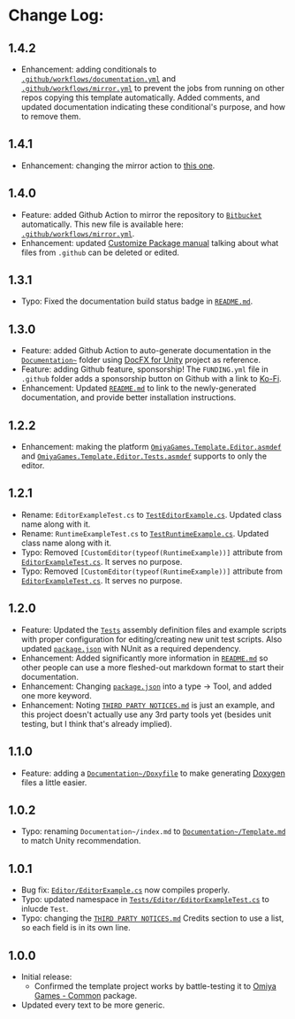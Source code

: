 # Change Log:

## 1.4.2

- Enhancement: adding conditionals to [`.github/workflows/documentation.yml`](https://github.com/OmiyaGames/template-unity-package/blob/master/.github/workflows/documentation.yml) and [`.github/workflows/mirror.yml`](https://github.com/OmiyaGames/template-unity-package/blob/master/.github/workflows/mirror.yml) to prevent the jobs from running on other repos copying this template automatically.  Added comments, and updated documentation indicating these conditional's purpose, and how to remove them.

## 1.4.1

- Enhancement: changing the mirror action to [this one](https://github.com/marketplace/actions/mirroring-repository).

## 1.4.0

- Feature: added Github Action to mirror the repository to [`Bitbucket`](https://bitbucket.org/OmiyaGames/template-unity-package) automatically.  This new file is available here: [`.github/workflows/mirror.yml`](https://github.com/OmiyaGames/template-unity-package/blob/master/.github/workflows/mirror.yml).
- Enhancement: updated [Customize Package manual](https://omiyagames.github.io/template-unity-package/manual/customizePackage.html) talking about what files from `.github` can be deleted or edited.

## 1.3.1

- Typo: Fixed the documentation build status badge in [`README.md`](https://github.com/OmiyaGames/template-unity-package/blob/master/README.md).

## 1.3.0

- Feature: added Github Action to auto-generate documentation in the [`Documentation~`](https://github.com/OmiyaGames/template-unity-package/blob/master/Documentation~) folder using [DocFX for Unity](https://github.com/NormandErwan/DocFxForUnity) project as reference.
- Feature: adding Github feature, sponsorship!  The `FUNDING.yml` file in `.github` folder adds a sponsorship button on Github with a link to [Ko-Fi](https://ko-fi.com/omiyagames).
- Enhancement: Updated [`README.md`](https://github.com/OmiyaGames/template-unity-package/blob/master/README.md) to link to the newly-generated documentation, and provide better installation instructions.

## 1.2.2

- Enhancement: making the platform [`OmiyaGames.Template.Editor.asmdef`](https://github.com/OmiyaGames/template-unity-package/blob/master/Editor/OmiyaGames.Template.Editor.asmdef) and [`OmiyaGames.Template.Editor.Tests.asmdef`](https://github.com/OmiyaGames/template-unity-package/blob/master/Tests/Editor/OmiyaGames.Template.Editor.Tests.asmdef) supports to only the editor.

## 1.2.1

- Rename: `EditorExampleTest.cs` to [`TestEditorExample.cs`](https://github.com/OmiyaGames/template-unity-package/blob/master/Tests/Editor/TestEditorExample.cs). Updated class name along with it.
- Rename: `RuntimeExampleTest.cs` to [`TestRuntimeExample.cs`](https://github.com/OmiyaGames/template-unity-package/blob/master/Tests/Editor/TestRuntimeExample.cs). Updated class name along with it.
- Typo: Removed `[CustomEditor(typeof(RuntimeExample))]` attribute from [`EditorExampleTest.cs`](https://github.com/OmiyaGames/template-unity-package/blob/master/Tests/Editor/TestEditorExample.cs). It serves no purpose.
- Typo: Removed `[CustomEditor(typeof(RuntimeExample))]` attribute from [`EditorExampleTest.cs`](https://github.com/OmiyaGames/template-unity-package/blob/master/Tests/Editor/TestEditorExample.cs). It serves no purpose.

## 1.2.0

- Feature: Updated the [`Tests`](https://github.com/OmiyaGames/template-unity-package/blob/master/Tests) assembly definition files and example scripts with proper configuration for editing/creating new unit test scripts. Also updated [`package.json`](https://github.com/OmiyaGames/template-unity-package/blob/master/package.json) with NUnit as a required dependency.
- Enhancement: Added significantly more information in [`README.md`](https://github.com/OmiyaGames/template-unity-package/blob/master/README.md) so other people can use a more fleshed-out markdown format to start their documentation.
- Enhancement: Changing [`package.json`](https://github.com/OmiyaGames/template-unity-package/blob/master/package.json) into a type -> Tool, and added one more keyword.
- Enhancement: Noting [`THIRD PARTY NOTICES.md`](https://github.com/OmiyaGames/template-unity-package/blob/master/THIRD%20PARTY%20NOTICES.md) is just an example, and this project doesn't actually use any 3rd party tools yet (besides unit testing, but I think that's already implied).

## 1.1.0

- Feature: adding a [`Documentation~/Doxyfile`](https://github.com/OmiyaGames/template-unity-package/blob/master/Documentation~/Doxyfile) to make generating [Doxygen](http://doxygen.nl/) files a little easier.

## 1.0.2

- Typo: renaming `Documentation~/index.md` to [`Documentation~/Template.md`](https://github.com/OmiyaGames/template-unity-package/blob/master/Documentation~/Template.md) to match Unity recommendation.

## 1.0.1

- Bug fix: [`Editor/EditorExample.cs`](https://github.com/OmiyaGames/template-unity-package/blob/master/Editor/EditorExample.cs) now compiles properly.
- Typo: updated namespace in [`Tests/Editor/EditorExampleTest.cs`](https://github.com/OmiyaGames/template-unity-package/blob/master/Tests/Editor/EditorExampleTest.cs) to inlucde `Test`.
- Typo: changing the [`THIRD PARTY NOTICES.md`](https://github.com/OmiyaGames/template-unity-package/blob/master/THIRD%20PARTY%20NOTICES.md) Credits section to use a list, so each field is in its own line.

## 1.0.0

- Initial release:
    - Confirmed the template project works by battle-testing it to [Omiya Games - Common](https://github.com/OmiyaGames/omiya-games-common) package.
- Updated every text to be more generic.
